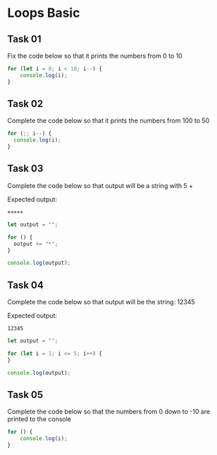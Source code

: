 # Loops Basic

## Task 01

Fix the code below so that it prints the numbers from 0 to 10

```javascript
for (let i = 0; i < 10; i--) {
    console.log(i);
}
```

## Task 02

Complete the code below so that it prints the numbers from 100 to 50

```javascript
for (;; i--) {
  console.log(i);
}
```


## Task 03

Complete the code below so that output will be a string with 5 +

Expected output: 
```plaintext
+++++
```


```javascript
let output = "";

for () {
  output += "*";
}

console.log(output);
```


## Task 04

Complete the code below so that output will be the string: 12345

Expected output: 

```plaintext
12345
```


```javascript
let output = "";

for (let i = 1; i <= 5; i++) {
}

console.log(output);
```

## Task 05

Complete the code below so that the numbers from 0 down to -10 are printed to the console 


```javascript
for () {
    console.log(i);
}
```